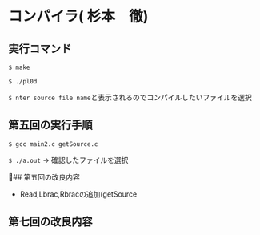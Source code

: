 # コンパイラ( 杉本　徹)

## 実行コマンド

`$ make`

`$ ./pl0d`

`$ nter source file name`と表示されるのでコンパイルしたいファイルを選択

## 第五回の実行手順

`$ gcc main2.c getSource.c`

`$ ./a.out` -> 確認したファイルを選択

## 第五回の改良内容

- Read,Lbrac,Rbracの追加(getSource

## 第七回の改良内容



